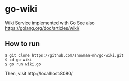 # go-wiki

Wiki Service implemented with Go
See also https://golang.org/doc/articles/wiki/

## How to run

```
$ git clone https://github.com/snowman-mh/go-wiki.git
$ cd go-wiki
$ go run wiki.go
```

Then, visit http://localhost:8080/
